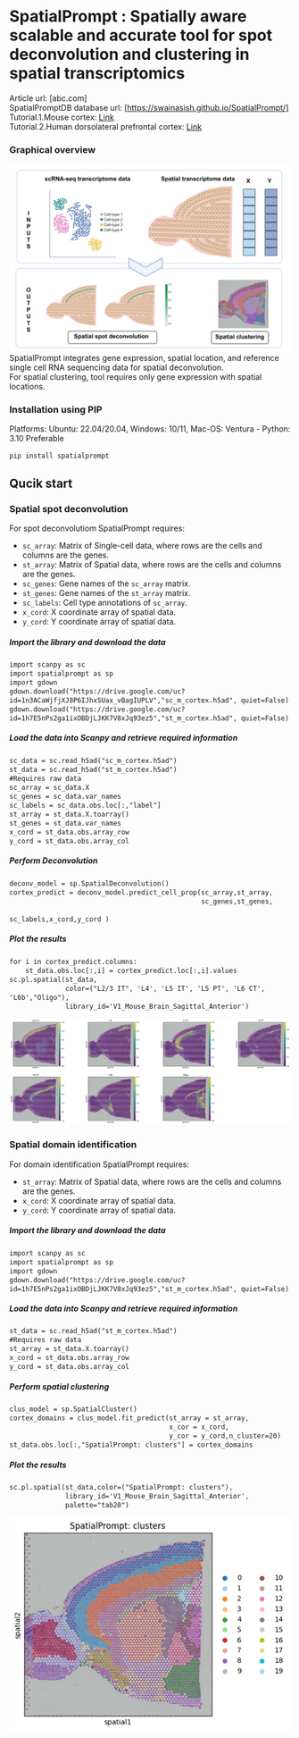 # SpatialPrompt : Spatially aware scalable and accurate tool for spot deconvolution and clustering in spatial transcriptomics

Article url: [abc.com] \
SpatialPromptDB database url: [https://swainasish.github.io/SpatialPrompt/] \
Tutorial.1.Mouse cortex: [Link](https://swainasish.github.io/SpatialPrompt/Tutorials/Tutorial_1_SpatialPrompt/) \
Tutorial.2.Human dorsolateral prefrontal cortex: [Link](https://swainasish.github.io/SpatialPrompt/Tutorials/Tutorial_2_DLPFC/)
### Graphical overview 
![alt text](tutorials/images/graphical_abstract.png)
SpatialPrompt integrates gene expression, spatial location, and reference single cell RNA sequencing data for spatial deconvolution.\
For spatial clustering, tool requires only gene expression with spatial locations.
### Installation using PIP 
Platforms: Ubuntu: 22.04/20.04, Windows: 10/11, Mac-OS: Ventura - Python: 3.10 Preferable
```
pip install spatialprompt
```
## Qucik start
### Spatial spot deconvolution 
For spot deconvolutiom SpatialPrompt requires:
- `sc_array`: Matrix of Single-cell data, where rows are the cells and columns are the genes.
- `st_array`: Matrix of Spatial data, where rows are the cells and columns are the genes.
- `sc_genes`: Gene names of the `sc_array` matrix.
- `st_genes`: Gene names of the `st_array` matrix.
- `sc_labels`: Cell type annotations of `sc_array`.
- `x_cord`: X coordinate array of spatial data.
- `y_cord`: Y coordinate array of spatial data.
##### Import the library and download the data
```
import scanpy as sc
import spatialprompt as sp
import gdown
gdown.download("https://drive.google.com/uc?id=1n3ACaWjfjXJ8P6IJhxSUax_vBagIUPLV","sc_m_cortex.h5ad", quiet=False)
gdown.download("https://drive.google.com/uc?id=1h7E5nPs2ga1ixOBDjLJKK7V8xJq93ez5","st_m_cortex.h5ad", quiet=False)
```
##### Load the data into Scanpy and retrieve required information
```
sc_data = sc.read_h5ad("sc_m_cortex.h5ad")
st_data = sc.read_h5ad("st_m_cortex.h5ad")
#Requires raw data
sc_array = sc_data.X
sc_genes = sc_data.var_names
sc_labels = sc_data.obs.loc[:,"label"]
st_array = st_data.X.toarray()
st_genes = st_data.var_names
x_cord = st_data.obs.array_row
y_cord = st_data.obs.array_col
```
##### Perform Deconvolution
```
deconv_model = sp.SpatialDeconvolution()
cortex_predict = deconv_model.predict_cell_prop(sc_array,st_array,
                                                sc_genes,st_genes,
                                                sc_labels,x_cord,y_cord )
```
##### Plot the results 
```
for i in cortex_predict.columns:
    st_data.obs.loc[:,i] = cortex_predict.loc[:,i].values
sc.pl.spatial(st_data,
              color=("L2/3 IT", 'L4', 'L5 IT', 'L5 PT', 'L6 CT', 'L6b',"Oligo"),
              library_id='V1_Mouse_Brain_Sagittal_Anterior')
```
![alt text](tutorials/images/m_cortex_deconv.png)
### Spatial domain identification
For domain identification SpatialPrompt requires:
- `st_array`: Matrix of Spatial data, where rows are the cells and columns are the genes.
- `x_cord`: X coordinate array of spatial data.
- `y_cord`: Y coordinate array of spatial data.
##### Import the library and download the data
```
import scanpy as sc
import spatialprompt as sp
import gdown
gdown.download("https://drive.google.com/uc?id=1h7E5nPs2ga1ixOBDjLJKK7V8xJq93ez5","st_m_cortex.h5ad", quiet=False)
```
##### Load the data into Scanpy and retrieve required information
```
st_data = sc.read_h5ad("st_m_cortex.h5ad")
#Requires raw data
st_array = st_data.X.toarray()
x_cord = st_data.obs.array_row
y_cord = st_data.obs.array_col
```
##### Perform spatial clustering
```
clus_model = sp.SpatialCluster()
cortex_domains = clus_model.fit_predict(st_array = st_array,
                                        x_cor = x_cord,
                                        y_cor = y_cord,n_cluster=20)
st_data.obs.loc[:,"SpatialPrompt: clusters"] = cortex_domains
```
##### Plot the results 
```
sc.pl.spatial(st_data,color=("SpatialPrompt: clusters"),
              library_id='V1_Mouse_Brain_Sagittal_Anterior',
              palette="tab20")
```
![alt text](tutorials/images/m_cortex_domains.png)